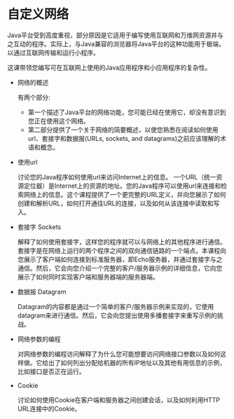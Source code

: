 # 自定义网络
Java平台受到高度重视，部分原因是它适用于编写使用互联网和万维网资源并与之互动的程序。实际上，与Java兼容的浏览器将Java平台的这种功能用于极端，以通过互联网传输和运行小程序。

这课带领您编写可在互联网上使用的Java应用程序和小应用程序的复杂性。

* 网络的概述

    有两个部分:
    * 第一个描述了Java平台的网络功能，您可能已经在使用它，却没有意识到您正在使用这个网络。
    * 第二部分提供了一个关于网络的简要概述，以使您熟悉在阅读如何使用url、套接字和数据报(URLs, sockets, and datagrams)之前应该理解的术语和概念。
    
* 使用url
    
    讨论您的Java程序如何使用url来访问Internet上的信息。
    一个URL（统一资源定位器）是Internet上的资源的地址。您的Java程序可以使用url来连接和检索网络上的信息。这个课程提供了一个更完整的URL定义，并向您展示了如何创建和解析URL，如何打开通往URL的连接，以及如何从该连接中读取和写入。
    
* 套接字 Sockets
    
    解释了如何使用套接字，这样您的程序就可以与网络上的其他程序进行通信。套接字是在网络上运行的两个程序之间的双向通信链路的一个端点。本课程向您展示了客户端如何连接到标准服务器，即Echo服务器，并通过套接字与之通信。然后，它会向您介绍一个完整的客户/服务器示例的详细信息，它向您展示了如何同时实现客户端和服务器端的服务器端。
    
* 数据报 Datagram

    Datagram的内容都是通过一个简单的客户/服务器示例来实现的，它使用datagram来进行通信。然后，它会向您提出使用多播套接字来重写示例的挑战。

* 网络参数的编程

   对网络参数的编程访问解释了为什么您可能想要访问网络接口参数以及如何这样做。它给出了如何列出分配给机器的所有IP地址以及其他有用信息的示例，比如接口是否正在运行。
   
* Cookie 
    
   讨论如何使用Cookie在客户端和服务器之间创建会话，以及如何利用HTTP URL连接中的Cookie。
